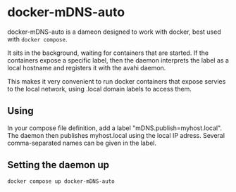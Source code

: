 # docker-mDNS-auto

docker-mDNS-auto is a dameon designed to work with docker, best used with `docker compose`.

It sits in the background, waiting for containers that are started. If the containers expose
a specific label, then the daemon interprets the label as a local hostname and registers it
with the avahi daemon.

This makes it very convenient to run docker containers that expose servies to the local
network, using .local domain labels to access them.

## Using

In your compose file definition, add a label "mDNS.publish=myhost.local". The daemon then
publishes myhost.local using the local IP adress. Several comma-separated names can be
given in the label.

## Setting the daemon up

`docker compose up docker-mDNS-auto`
